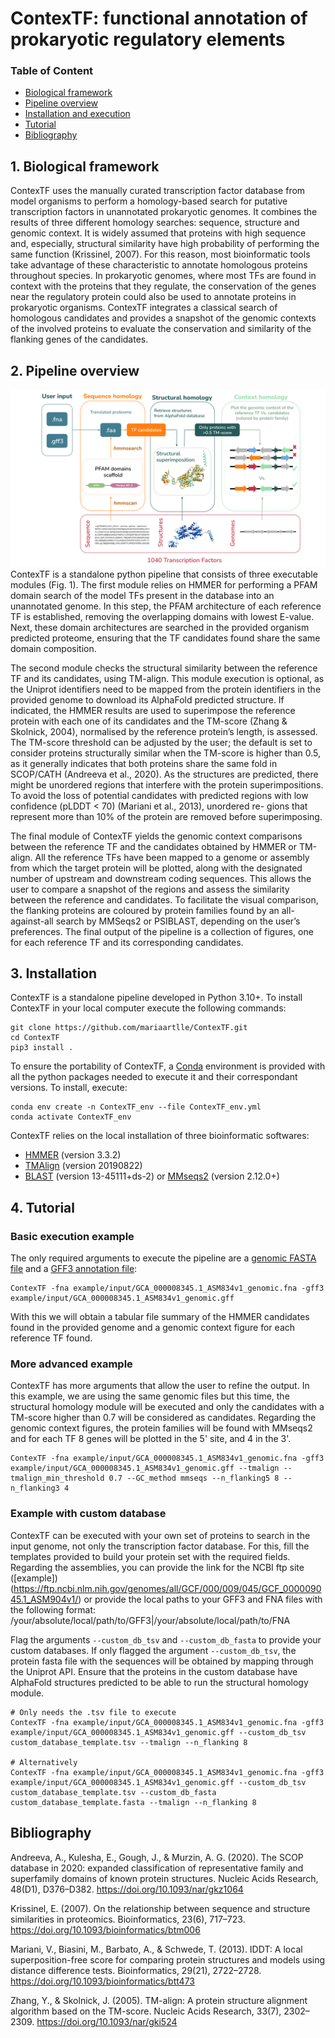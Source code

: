 # ContexTF: functional annotation of prokaryotic regulatory elements

### Table of Content
- [Biological framework](#1-biological-framework)
- [Pipeline overview](#2-pipeline-overview)
- [Installation and execution](#3-installation-and-execution)
- [Tutorial](#4-tutorial)
- [Bibliography](#4-Bibliography)

## 1. Biological framework
ContexTF uses the manually curated transcription factor database from model organisms to perform a homology-based search for putative transcription factors in unannotated prokaryotic genomes. It combines the results of three different homology searches: sequence, structure and genomic context. It is widely assumed that proteins with high sequence and, especially, structural similarity have high probability of performing the  same function (Krissinel, 2007). For this reason, most bioinformatic tools take advantage of these characteristic to annotate homologous proteins throughout species. In prokaryotic genomes, where most TFs are found in context with the proteins that they regulate, the conservation of the genes near the regulatory protein could also be used to annotate proteins in prokaryotic organisms. ContexTF integrates a classical search of homologous candidates and provides a snapshot of the genomic contexts of the involved proteins to evaluate the conservation and similarity of the flanking genes of the candidates.

## 2. Pipeline overview
![ContexTF overview](/ContexTF_overview.svg "ContexTF overview")
ContexTF is a standalone python pipeline that consists of three executable modules (Fig. 1). The first module relies on HMMER for performing a PFAM domain search of the model TFs present in the database into an unannotated genome. In this step, the PFAM architecture of each reference TF is established, removing the overlapping domains with lowest E-value. Next, these domain architectures are searched in the provided organism predicted proteome, ensuring that the TF candidates found share the same domain composition.

The second module checks the structural similarity between the reference TF and its candidates, using TM-align. This module execution is optional, as the Uniprot identifiers need to be mapped from the protein identifiers in the provided genome to download its AlphaFold predicted structure. If indicated, the HMMER results are used to superimpose the reference protein with each one of its candidates and the TM-score (Zhang & Skolnick, 2004), normalised by the reference protein’s length, is assessed. The TM-score threshold can be adjusted by the user; the default is set to consider proteins structurally similar when the TM-score is higher than 0.5, as it generally indicates that both proteins share the same fold in SCOP/CATH (Andreeva et al., 2020). As the structures are predicted, there might be unordered regions that interfere with the protein superimpositions. To avoid the loss of potential candidates with predicted regions with low confidence (pLDDT < 70) (Mariani et al., 2013), unordered re-
gions that represent more than 10% of the protein are removed before superimposing.

The final module of ContexTF yields the genomic context comparisons between the reference TF and the candidates obtained by HMMER or TM-align. All the reference TFs have been mapped to a genome or assembly from which the target protein will be plotted, along with the designated number of upstream and downstream coding sequences. This allows the user to compare a snapshot of the regions and assess the similarity between the reference and candidates. To facilitate the visual comparison, the flanking proteins are coloured by protein families found by an all-against-all search by MMSeqs2 or PSIBLAST, depending on the user’s preferences. The final output of the pipeline is a collection of figures, one for each reference TF and its corresponding candidates.

## 3. Installation

ContexTF is a standalone pipeline developed in Python 3.10+. To install ContexTF in your local computer execute the following commands: 

```shell
git clone https://github.com/mariaartlle/ContexTF.git
cd ContexTF
pip3 install .
```

To ensure the portability of ContexTF, a [Conda](https://docs.conda.io/en/latest/) environment is provided with all the python packages needed to execute it and their correspondant versions. To install, execute:
```shell
conda env create -n ContexTF_env --file ContexTF_env.yml
conda activate ContexTF_env
```

ContexTF relies on the local installation of three bioinformatic softwares:

- [HMMER](http://hmmer.org/) (version 3.3.2)
- [TMAlign](https://zhanggroup.org/TM-align/) (version 20190822)
- [BLAST](https://blast.ncbi.nlm.nih.gov/doc/blast-help/downloadblastdata.html) (version 13-45111+ds-2) or [MMseqs2](https://github.com/soedinglab/MMseqs2) (version 2.12.0+)

## 4. Tutorial

### Basic execution example
The only required arguments to execute the pipeline are a [genomic FASTA file](/example/input/GCA_000008345.1_ASM834v1_genomic.fna) and a [GFF3 annotation file](/example/input/GCA_000008345.1_ASM834v1_genomic.gff): 
```shell 
ContexTF -fna example/input/GCA_000008345.1_ASM834v1_genomic.fna -gff3 example/input/GCA_000008345.1_ASM834v1_genomic.gff
```
With this we will obtain a tabular file summary of the HMMER candidates found in the provided genome and a genomic context figure for each reference TF found.

### More advanced example
ContexTF has more arguments that allow the user to refine the output. In this example, we are using the same genomic files but this time, the structural homology module will be executed and only the candidates with a TM-score higher than 0.7 will be considered as candidates. Regarding the genomic context figures, the protein families will be found with MMseqs2 and for each TF 8 genes will be plotted in the 5' site, and 4 in the 3'.

```shell
ContexTF -fna example/input/GCA_000008345.1_ASM834v1_genomic.fna -gff3 example/input/GCA_000008345.1_ASM834v1_genomic.gff --tmalign --tmalign_min_threshold 0.7 --GC_method mmseqs --n_flanking5 8 --n_flanking3 4 

```

### Example with custom database
ContexTF can be executed with your own set of proteins to search in the input genome, not only the transcription factor database. For this, fill the templates provided to build your protein set with the required fields. Regarding the assemblies, you can provide the link for the NCBI ftp site ([example]) (https://ftp.ncbi.nlm.nih.gov/genomes/all/GCF/000/009/045/GCF_000009045.1_ASM904v1/) or provide the local paths to your GFF3 and FNA files with the following format: /your/absolute/local/path/to/GFF3|/your/absolute/local/path/to/FNA

Flag the arguments ```--custom_db_tsv``` and ```--custom_db_fasta``` to provide your custom databases. If only flagged the argument ```--custom_db_tsv```, the protein fasta file with the sequences will be obtained by mapping through the Uniprot API. Ensure that the proteins in the custom database have AlphaFold structures predicted to be able to run the structural homology module.

```shell
# Only needs the .tsv file to execute 
ContexTF -fna example/input/GCA_000008345.1_ASM834v1_genomic.fna -gff3 example/input/GCA_000008345.1_ASM834v1_genomic.gff --custom_db_tsv custom_database_template.tsv --tmalign --n_flanking 8 

# Alternatively
ContexTF -fna example/input/GCA_000008345.1_ASM834v1_genomic.fna -gff3 example/input/GCA_000008345.1_ASM834v1_genomic.gff --custom_db_tsv custom_database_template.tsv --custom_db_fasta custom_database_template.fasta --tmalign --n_flanking 8 

```

## Bibliography
Andreeva, A., Kulesha, E., Gough, J., & Murzin, A. G. (2020). The SCOP database in 2020: expanded classification of representative family and superfamily domains of known protein structures. Nucleic Acids Research, 48(D1), D376–D382. https://doi.org/10.1093/nar/gkz1064

Krissinel, E. (2007). On the relationship between sequence and structure similarities in proteomics. Bioinformatics, 23(6), 717–723. https://doi.org/10.1093/bioinformatics/btm006

Mariani, V., Biasini, M., Barbato, A., & Schwede, T. (2013). IDDT: A local superposition-free score for comparing protein structures and models using distance difference tests. Bioinformatics, 29(21), 2722–2728. https://doi.org/10.1093/bioinformatics/btt473

Zhang, Y., & Skolnick, J. (2005). TM-align: A protein structure alignment algorithm based on the TM-score. Nucleic Acids Research, 33(7), 2302–2309. https://doi.org/10.1093/nar/gki524

